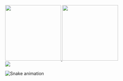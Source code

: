 <div>
  <a href="https://github.com/brun0mr">
  <img height="180em" src="https://github-readme-stats.vercel.app/api?username=brun0mr&show_icons=true&theme=prussian&include_all_commits=true&count_private=true"/>
  <img height="180em" src="https://github-readme-stats.vercel.app/api/top-langs/?username=brun0mr&layout=compact&langs_count=16&theme=prussian"/>
</div>

 
<div> 
  <a href = "mailto:bruno.rotondaro@unifesp.br"><img src="https://img.shields.io/badge/-Gmail-%23333?style=for-the-badge&logo=gmail&logoColor=white" target="_blank"></a>

  ![Snake animation](https://github.com/brun0mr/brun0mr/blob/output/github-contribution-grid-snake.svg)
 
</div>


